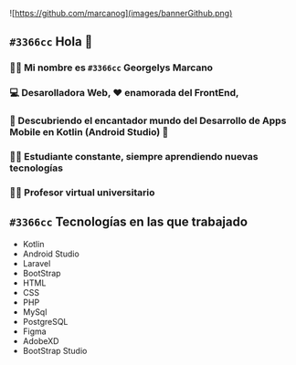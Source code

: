 ![https://github.com/marcanog](images/bannerGithub.png) 

## `#3366cc` Hola 👋

### 🙋‍♀️ Mi nombre es `#3366cc` Georgelys Marcano 

### 💻 Desarolladora Web, ❤️ enamorada del FrontEnd, 

### 📱 Descubriendo el encantador mundo del Desarrollo de Apps Mobile en Kotlin (Android Studio) 🤩

### 👩‍🎓 Estudiante constante, siempre aprendiendo nuevas tecnologías 

### 👩‍🏫 Profesor virtual universitario

## `#3366cc` **Tecnologías en las que trabajado**

- Kotlin
- Android Studio
- Laravel
- BootStrap
- HTML
- CSS
- PHP
- MySql
- PostgreSQL
- Figma
- AdobeXD
- BootStrap Studio


<!--
**GMarcanoB/GMarcanoB** is a ✨ _special_ ✨ repository because its `README.md` (this file) appears on your GitHub profile.

Here are some ideas to get you started:

- 🔭 I’m currently working on ...
- 🌱 I’m currently learning ...
- 👯 I’m looking to collaborate on ...
- 🤔 I’m looking for help with ...
- 💬 Ask me about ...
- 📫 How to reach me: ...
- 😄 Pronouns: ...
- ⚡ Fun fact: ...
-->


[images/bannerGithub.png]: images/bannerGithub.png